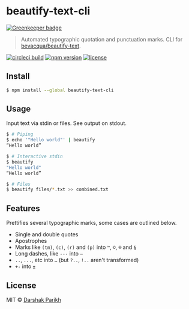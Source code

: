 # beautify-text-cli

[![Greenkeeper badge](https://badges.greenkeeper.io/dar5hak/beautify-text-cli.svg)](https://greenkeeper.io/)
> Automated typographic quotation and punctuation marks. CLI for [bevacqua/beautify-text](https://github.com/bevacqua/beautify-text).

[![circleci build](https://img.shields.io/circleci/project/dar5hak/beautify-text-cli.svg?style=flat-square)](https://circleci.com/gh/dar5hak/beautify-text-cli)
[![npm version](https://img.shields.io/npm/v/beautify-text-cli.svg?style=flat-square)](https://www.npmjs.com/package/beautify-text-cli)
[![license](https://img.shields.io/npm/l/beautify-text-cli.svg?style=flat-square)](https://www.apache.org/licenses/LICENSE-2.0)

## Install

```sh
$ npm install --global beautify-text-cli
```

## Usage

Input text via stdin or files. See output on stdout.

```sh
$ # Piping
$ echo '"Hello world"' | beautify
“Hello world”

$ # Interactive stdin
$ beautify
"Hello world"
“Hello world”

$ # Files
$ beautify files/*.txt >> combined.txt
```

## Features

Prettifies several typographic marks, some cases are outlined below.

- Single and double quotes
- Apostrophes
- Marks like `(tm)`, `(c)`, `(r)` and `(p)` into `™`, `©`, `®` and `§`
- Long dashes, like `---` into `—`
- `..`, `...`, etc into `…` (but `?..`, `!..` aren't transformed)
- `+-` into `±`

## License

MIT © [Darshak Parikh](https://github.com/dar5hak)

